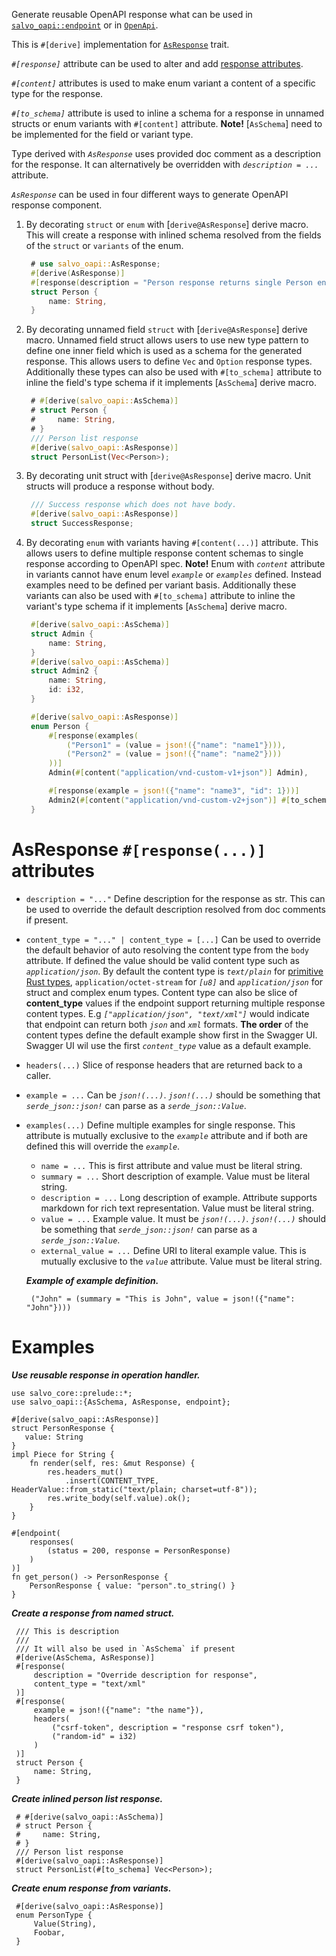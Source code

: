 Generate reusable OpenAPI response what can be used
in [`salvo_oapi::endpoint`][path] or in [`OpenApi`][openapi].

This is `#[derive]` implementation for [`AsResponse`][as_response] trait.


_`#[response]`_ attribute can be used to alter and add [response attributes](#toresponse-response-attributes).

_`#[content]`_ attributes is used to make enum variant a content of a specific type for the
response.

_`#[to_schema]`_ attribute is used to inline a schema for a response in unnamed structs or
enum variants with `#[content]` attribute. **Note!** [`AsSchema`] need to be implemented for
the field or variant type.

Type derived with _`AsResponse`_ uses provided doc comment as a description for the response. It
can alternatively be overridden with _`description = ...`_ attribute.

_`AsResponse`_ can be used in four different ways to generate OpenAPI response component.

1. By decorating `struct` or `enum` with [`derive@AsResponse`] derive macro. This will create a
   response with inlined schema resolved from the fields of the `struct` or `variants` of the
   enum.

   ```rust
    # use salvo_oapi::AsResponse;
    #[derive(AsResponse)]
    #[response(description = "Person response returns single Person entity")]
    struct Person {
        name: String,
    }
   ```

2. By decorating unnamed field `struct` with [`derive@AsResponse`] derive macro. Unnamed field struct
   allows users to use new type pattern to define one inner field which is used as a schema for
   the generated response. This allows users to define `Vec` and `Option` response types.
   Additionally these types can also be used with `#[to_schema]` attribute to inline the
   field's type schema if it implements [`AsSchema`] derive macro.

   ```rust
    # #[derive(salvo_oapi::AsSchema)]
    # struct Person {
    #     name: String,
    # }
    /// Person list response
    #[derive(salvo_oapi::AsResponse)]
    struct PersonList(Vec<Person>);
   ```

3. By decorating unit struct with [`derive@AsResponse`] derive macro. Unit structs will produce a
   response without body.

   ```rust
    /// Success response which does not have body.
    #[derive(salvo_oapi::AsResponse)]
    struct SuccessResponse;
   ```

4. By decorating `enum` with variants having `#[content(...)]` attribute. This allows users to
   define multiple response content schemas to single response according to OpenAPI spec.
   **Note!** Enum with _`content`_ attribute in variants cannot have enum level _`example`_ or
   _`examples`_ defined. Instead examples need to be defined per variant basis. Additionally
   these variants can also be used with `#[to_schema]` attribute to inline the variant's type schema
   if it implements [`AsSchema`] derive macro.

   ```rust
    #[derive(salvo_oapi::AsSchema)]
    struct Admin {
        name: String,
    }
    #[derive(salvo_oapi::AsSchema)]
    struct Admin2 {
        name: String,
        id: i32,
    }

    #[derive(salvo_oapi::AsResponse)]
    enum Person {
        #[response(examples(
            ("Person1" = (value = json!({"name": "name1"}))),
            ("Person2" = (value = json!({"name": "name2"})))
        ))]
        Admin(#[content("application/vnd-custom-v1+json")] Admin),

        #[response(example = json!({"name": "name3", "id": 1}))]
        Admin2(#[content("application/vnd-custom-v2+json")] #[to_schema] Admin2),
    }
   ```

# AsResponse `#[response(...)]` attributes

* `description = "..."` Define description for the response as str. This can be used to
  override the default description resolved from doc comments if present.

* `content_type = "..." | content_type = [...]` Can be used to override the default behavior of auto resolving the content type
  from the `body` attribute. If defined the value should be valid content type such as
  _`application/json`_. By default the content type is _`text/plain`_ for
  [primitive Rust types][primitive], `application/octet-stream` for _`[u8]`_ and
  _`application/json`_ for struct and complex enum types.
  Content type can also be slice of **content_type** values if the endpoint support returning multiple
 response content types. E.g _`["application/json", "text/xml"]`_ would indicate that endpoint can return both
 _`json`_ and _`xml`_ formats. **The order** of the content types define the default example show first in
 the Swagger UI. Swagger UI wil use the first _`content_type`_ value as a default example.

* `headers(...)` Slice of response headers that are returned back to a caller.

* `example = ...` Can be _`json!(...)`_. _`json!(...)`_ should be something that
  _`serde_json::json!`_ can parse as a _`serde_json::Value`_.

* `examples(...)` Define multiple examples for single response. This attribute is mutually
  exclusive to the _`example`_ attribute and if both are defined this will override the _`example`_.
    * `name = ...` This is first attribute and value must be literal string.
    * `summary = ...` Short description of example. Value must be literal string.
    * `description = ...` Long description of example. Attribute supports markdown for rich text
      representation. Value must be literal string.
    * `value = ...` Example value. It must be _`json!(...)`_. _`json!(...)`_ should be something that
      _`serde_json::json!`_ can parse as a _`serde_json::Value`_.
    * `external_value = ...` Define URI to literal example value. This is mutually exclusive to
      the _`value`_ attribute. Value must be literal string.

     _**Example of example definition.**_
    ```text
     ("John" = (summary = "This is John", value = json!({"name": "John"})))
    ```

# Examples

_**Use reusable response in operation handler.**_
```
use salvo_core::prelude::*;
use salvo_oapi::{AsSchema, AsResponse, endpoint};

#[derive(salvo_oapi::AsResponse)]
struct PersonResponse {
   value: String
}
impl Piece for String {
    fn render(self, res: &mut Response) {
        res.headers_mut()
            .insert(CONTENT_TYPE, HeaderValue::from_static("text/plain; charset=utf-8"));
        res.write_body(self.value).ok();
    }
}

#[endpoint(
    responses(
        (status = 200, response = PersonResponse)
    )
)]
fn get_person() -> PersonResponse {
    PersonResponse { value: "person".to_string() }
}
```

_**Create a response from named struct.**_
```
 /// This is description
 ///
 /// It will also be used in `AsSchema` if present
 #[derive(AsSchema, AsResponse)]
 #[response(
     description = "Override description for response",
     content_type = "text/xml"
 )]
 #[response(
     example = json!({"name": "the name"}),
     headers(
         ("csrf-token", description = "response csrf token"),
         ("random-id" = i32)
     )
 )]
 struct Person {
     name: String,
 }
```

_**Create inlined person list response.**_
```
 # #[derive(salvo_oapi::AsSchema)]
 # struct Person {
 #     name: String,
 # }
 /// Person list response
 #[derive(salvo_oapi::AsResponse)]
 struct PersonList(#[to_schema] Vec<Person>);
```

_**Create enum response from variants.**_
```
 #[derive(salvo_oapi::AsResponse)]
 enum PersonType {
     Value(String),
     Foobar,
 }
```

[as_response]: trait.AsResponse.html
[primitive]: https://doc.rust-lang.org/std/primitive/index.html
[path]: attr.path.html
[openapi]: derive.OpenApi.html